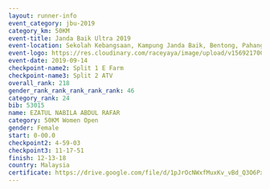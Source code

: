 ```yaml
---
layout: runner-info 
event_category: jbu-2019 
category_km: 50KM 
event-title: Janda Baik Ultra 2019 
event-location: Sekolah Kebangsaan, Kampung Janda Baik, Bentong, Pahang, Malaysia 
event-logo: https://res.cloudinary.com/raceyaya/image/upload/v1569217009/logo/janda-baik_vch1pc.jpg 
event-date: 2019-09-14 
checkpoint-name2: Split 1 E Farm 
checkpoint-name3: Split 2 ATV 
overall_rank: 218
gender_rank_rank_rank_rank_rank: 46
category_rank: 24
bib: 53015
name: EZATUL NABILA ABDUL RAFAR
category: 50KM Women Open
gender: Female
start: 0-00.0
checkpoint2: 4-59-03
checkpoint3: 11-17-51
finish: 12-13-18
country: Malaysia
certificate: https://drive.google.com/file/d/1pJrOcNWxfMuxKv_vBd_Q3O6PxrBwXN5s/view?usp=sharing
---
```

